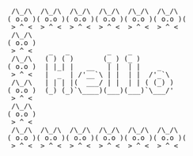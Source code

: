 <pre>
                  /\_/\  /\_/\  /\_/\  /\_/\  /\_/\  /\_/\  /\_/\  /\_/\  /\_/\  /\_/\  /\_/\  /\_/\  /\_/\ 
                 ( o.o )( o.o )( o.o )( o.o )( o.o )( o.o )( o.o )( o.o )( o.o )( o.o )( o.o )( o.o )( o.o )
                  > ^ <  > ^ <  > ^ <  > ^ <  > ^ <  > ^ <  > ^ <  > ^ <  > ^ <  > ^ <  > ^ <  > ^ <  > ^ < 
                  /\_/\                                                                               /\_/\ 
                 ( o.o )                                                                             ( o.o )
                  > ^ <    _   _         _    _              _       _              _        _  _     > ^ < 
                  /\_/\   ( ) ( )       (_ ) (_ )           ( )  _  ( )            (_ )     ( )( )    /\_/\ 
                 ( o.o )  | |_| |   __   | |  | |    _      | | ( ) | |   _    _ __ | |    _| || |   ( o.o )
                  > ^ <   |  _  | /'__`\ | |  | |  /'_`\    | | | | | | /'_`\ ( '__)| |  /'_` || |    > ^ < 
                  /\_/\   | | | |(  ___/ | |  | | ( (_) )   | (_/ \_) |( (_) )| |   | | ( (_| || |    /\_/\ 
                 ( o.o )  (_) (_)`\____)(___)(___)`\___/'   `\___x___/'`\___/'(_)  (___)`\__,_)(_)   ( o.o )
                  > ^ <                                                                        (_)    > ^ < 
                  /\_/\                                                                               /\_/\ 
                 ( o.o )                                                                             ( o.o )
                  > ^ <                                                                               > ^ < 
                  /\_/\  /\_/\  /\_/\  /\_/\  /\_/\  /\_/\  /\_/\  /\_/\  /\_/\  /\_/\  /\_/\  /\_/\  /\_/\ 
                 ( o.o )( o.o )( o.o )( o.o )( o.o )( o.o )( o.o )( o.o )( o.o )( o.o )( o.o )( o.o )( o.o )
                  > ^ <  > ^ <  > ^ <  > ^ <  > ^ <  > ^ <  > ^ <  > ^ <  > ^ <  > ^ <  > ^ <  > ^ <  > ^ < 
</pre>
